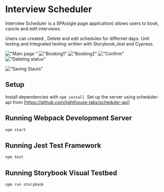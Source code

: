 # Interview Scheduler

Interview Scheduler is a SPA(sigle page application) allows users to book, cancle and edit interviews.

Users can created , Delete and edit schedules for differnet days. Unit testing and Integrated testing written with Storybook,Jest and Cypress.

!["Main page "](https://github.com/Hongseoupyun/scheduler-Public-template/blob/master/docs/Main_page.png?raw=true)
!["Booking1"](https://github.com/Hongseoupyun/scheduler-Public-template/blob/master/docs/Booking%20a%20Interview.png?raw=true)
!["Booking2"](https://github.com/Hongseoupyun/scheduler-Public-template/blob/master/docs/Booking%20a%20interview2.png?raw=true)
!["Confirm"](https://github.com/Hongseoupyun/scheduler-Public-template/blob/master/docs/Confirm.png?raw=true)
!["Deleting status"](https://github.com/Hongseoupyun/scheduler-Public-template/blob/master/docs/Deleting%20status.png?raw=true)

!["Saving Stauts"](https://github.com/Hongseoupyun/scheduler-Public-template/blob/master/docs/Saving%20status.png?raw=true)


## Setup

Install dependencies with `npm install`.
Set up the server using scheduler-api from [https://github.com/lighthouse-labs/scheduler-api]

## Running Webpack Development Server

```sh
npm start
```

## Running Jest Test Framework

```sh
npm test
```

## Running Storybook Visual Testbed

```sh
npm run storybook
```

